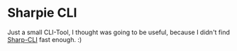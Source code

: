 # Sharpie CLI

Just a small CLI-Tool, I thought was going to be useful, because I didn't find [Sharp-CLI](https://www.npmjs.com/package/sharp-cli) fast enough. :)
